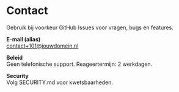 ﻿# Contact

Gebruik bij voorkeur GitHub Issues voor vragen, bugs en features.

**E-mail (alias)**  
contact+101@jouwdomein.nl

**Beleid**  
Geen telefonische support. Reageertermijn: 2 werkdagen.

**Security**  
Volg SECURITY.md voor kwetsbaarheden.
